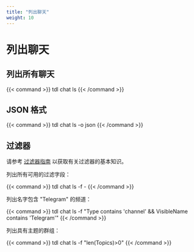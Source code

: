 ```yaml
---
title: "列出聊天"
weight: 10
---
```


# 列出聊天

## 列出所有聊天

{{< command >}}
tdl chat ls
{{< /command >}}

## JSON 格式

{{< command >}}
tdl chat ls -o json
{{< /command >}}

## 过滤器

请参考 [过滤器指南](/zh/guide/tools/filter) 以获取有关过滤器的基本知识。

列出所有可用的过滤字段：

{{< command >}}
tdl chat ls -f -
{{< /command >}}

列出名字包含 "Telegram" 的频道：

{{< command >}}
tdl chat ls -f "Type contains 'channel' && VisibleName contains 'Telegram'"
{{< /command >}}

列出具有主题的群组：

{{< command >}}
tdl chat ls -f "len(Topics)>0"
{{< /command >}}
